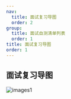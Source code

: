```yaml
---
nav:
  title: 面试复习导图
  order: 2
group:
  title: 面试自测清单列表
  order: 1
title: 面试复习导图
order: 1
---
```


## 面试复习导图

![images1](https://cdn.jsdelivr.net/gh/ninishare/page@master/images/2020/11/20/hr91ZR.png)
